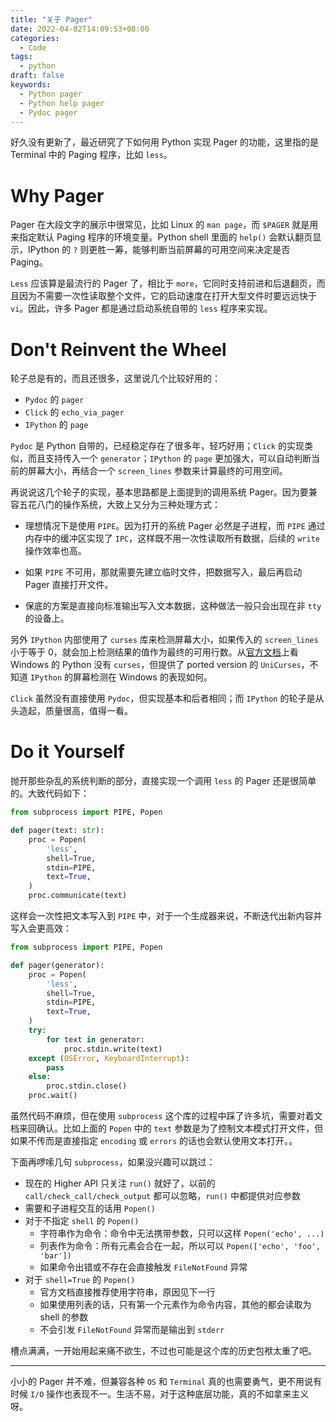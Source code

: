 ```yaml
---
title: "关于 Pager"
date: 2022-04-02T14:09:53+08:00
categories:
  - Code
tags:
  - python
draft: false
keywords:
  - Python pager
  - Python help pager
  - Pydoc pager
---
```


好久没有更新了，最近研究了下如何用 Python 实现 Pager 的功能，这里指的是 Terminal 中的 Paging 程序，比如 `less`。

# Why Pager

Pager 在大段文字的展示中很常见，比如 Linux 的 `man page`，而 `$PAGER` 就是用来指定默认 Paging 程序的环境变量。Python shell 里面的 `help()` 会默认翻页显示，IPython 的 `?` 则更胜一筹，能够判断当前屏幕的可用空间来决定是否 Paging。

`Less` 应该算是最流行的 Pager 了，相比于 `more`，它同时支持前进和后退翻页，而且因为不需要一次性读取整个文件，它的启动速度在打开大型文件时要远远快于 `vi`。因此，许多 Pager 都是通过启动系统自带的 `less` 程序来实现。

# Don't Reinvent the Wheel

轮子总是有的，而且还很多，这里说几个比较好用的：

- `Pydoc` 的 `pager`
- `Click` 的 `echo_via_pager`
- `IPython` 的 `page`

`Pydoc` 是 Python 自带的，已经稳定存在了很多年，轻巧好用；`Click` 的实现类似，而且支持传入一个 `generator`；`IPython` 的 `page` 更加强大，可以自动判断当前的屏幕大小，再结合一个 `screen_lines` 参数来计算最终的可用空间。

再说说这几个轮子的实现，基本思路都是上面提到的调用系统 Pager。因为要兼容五花八门的操作系统，大致上又分为三种处理方式：

- 理想情况下是使用 `PIPE`。因为打开的系统 Pager 必然是子进程，而 `PIPE` 通过内存中的缓冲区实现了 `IPC`，这样既不用一次性读取所有数据，后续的 `write` 操作效率也高。

- 如果 `PIPE` 不可用，那就需要先建立临时文件，把数据写入，最后再启动 Pager 直接打开文件。

- 保底的方案是直接向标准输出写入文本数据，这种做法一般只会出现在非 `tty` 的设备上。

另外 `IPython` 内部使用了 `curses` 库来检测屏幕大小，如果传入的 `screen_lines` 小于等于 0，就会加上检测结果的值作为最终的可用行数。从[官方文档](https://docs.python.org/3/howto/curses.html)上看 Windows 的 Python 没有 `curses`，但提供了 ported version 的 `UniCurses`，不知道 `IPython` 的屏幕检测在 Windows 的表现如何。

`Click` 虽然没有直接使用 `Pydoc`，但实现基本和后者相同；而 `IPython` 的轮子是从头造起，质量很高，值得一看。

# Do it Yourself

抛开那些杂乱的系统判断的部分，直接实现一个调用 `less` 的 Pager 还是很简单的。大致代码如下：

```python
from subprocess import PIPE, Popen

def pager(text: str):
    proc = Popen(
        'less',
        shell=True,
        stdin=PIPE,
        text=True,
    )
	proc.communicate(text)
```

这样会一次性把文本写入到 `PIPE` 中，对于一个生成器来说，不断迭代出新内容并写入会更高效：

```python
from subprocess import PIPE, Popen

def pager(generator):
    proc = Popen(
        'less',
        shell=True,
        stdin=PIPE,
        text=True,
    )
    try:
        for text in generator:
            proc.stdin.write(text)
    except (OSError, KeyboardInterrupt):
        pass
    else:
        proc.stdin.close()
    proc.wait()
```

虽然代码不麻烦，但在使用 `subprocess` 这个库的过程中踩了许多坑，需要对着文档来回确认。比如上面的 `Popen` 中的 `text` 参数是为了控制文本模式打开文件，但如果不传而是直接指定 `encoding` 或 `errors` 的话也会默认使用文本打开。。

下面再啰嗦几句 `subprocess`，如果没兴趣可以跳过：

- 现在的 Higher API 只关注 `run()` 就好了，以前的 `call/check_call/check_output` 都可以忽略，`run()` 中都提供对应参数
- 需要和子进程交互的话用 `Popen()`
- 对于不指定 `shell` 的 `Popen()`
  - 字符串作为命令：命令中无法携带参数，只可以这样 `Popen('echo', ...)`
  - 列表作为命令：所有元素会合在一起，所以可以 `Popen(['echo', 'foo', 'bar'])`
  - 如果命令出错或不存在会直接触发 `FileNotFound` 异常
- 对于 `shell=True` 的 `Popen()`
  - 官方文档直接推荐使用字符串，原因见下一行
  - 如果使用列表的话，只有第一个元素作为命令内容，其他的都会读取为 shell 的参数
  - 不会引发 `FileNotFound` 异常而是输出到 `stderr`

槽点满满，一开始用起来痛不欲生，不过也可能是这个库的历史包袱太重了吧。

---

小小的 Pager 并不难，但兼容各种 `OS` 和 `Terminal` 真的也需要勇气，更不用说有时候 `I/O` 操作也表现不一。生活不易，对于这种底层功能，真的不如拿来主义呀。

